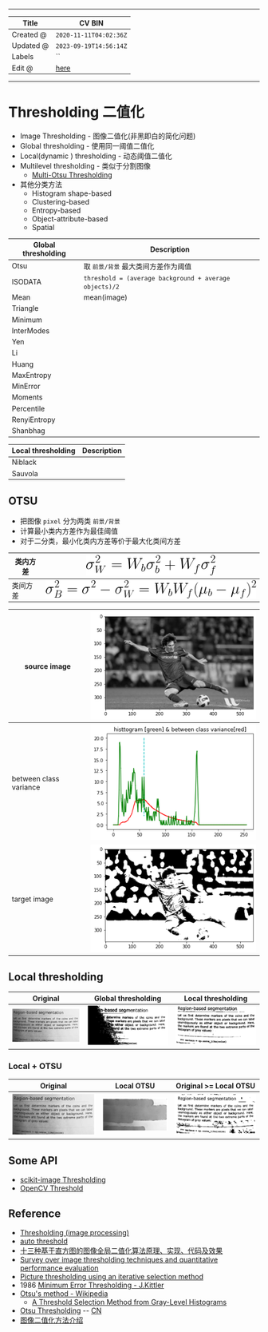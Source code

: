 -----

| Title     | CV BIN                                               |
| --------- | ---------------------------------------------------- |
| Created @ | `2020-11-11T04:02:36Z`                               |
| Updated @ | `2023-09-19T14:56:14Z`                               |
| Labels    | \`\`                                                 |
| Edit @    | [here](https://github.com/junxnone/aiwiki/issues/99) |

-----

# Thresholding 二值化

  - Image Thresholding - 图像二值化(非黑即白的简化问题)
  - Global thresholding - 使用同一阈值二值化
  - Local(dynamic ) thresholding - 动态阈值二值化
  - Multilevel thresholding - 类似于分割图像
      - [Multi-Otsu
        Thresholding](https://scikit-image.org/docs/dev/auto_examples/segmentation/plot_multiotsu.html#multi-otsu-thresholding)
  - 其他分类方法
      - Histogram shape-based
      - Clustering-based
      - Entropy-based
      - Object-attribute-based
      - Spatial

| Global thresholding | Description                                            |
| ------------------- | ------------------------------------------------------ |
| Otsu                | 取 `前景/背景` 最大类间方差作为阈值                                   |
| ISODATA             | `threshold = (average background + average objects)/2` |
| Mean                | mean(image)                                            |
| Triangle            |                                                        |
| Minimum             |                                                        |
| InterModes          |                                                        |
| Yen                 |                                                        |
| Li                  |                                                        |
| Huang               |                                                        |
| MaxEntropy          |                                                        |
| MinError            |                                                        |
| Moments             |                                                        |
| Percentile          |                                                        |
| RenyiEntropy        |                                                        |
| Shanbhag            |                                                        |

| Local thresholding | Description |
| ------------------ | ----------- |
| Niblack            |             |
| Sauvola            |             |

## OTSU

  - 把图像 `pixel` 分为两类 `前景/背景`
  - 计算最小类内方差作为最佳阈值
  - 对于二分类，最小化类内方差等价于最大化类间方差

| 类内方差 | ![image](media/f3e0ef6512d1623fb96096a4a4ce382da98e980a.png) |
| ---- | ------------------------------------------------------------ |
| 类间方差 | ![image](media/9390728c261fcded47e3c82caf0ef5133b0bcf9b.png) |

| source image           | ![image](media/318175b77a36fe0688838270528a27d5fe8dfdfd.png) |
| ---------------------- | ------------------------------------------------------------ |
| between class variance | ![image](media/934ac95de8f7c84728b5b5470e293952eef0da9b.png) |
| target image           | ![image](media/6fdff4a2fabe3192bccee635859d8c5e1e96cae7.png) |

## Local thresholding

| Original                                                     | Global thresholding                                          | Local thresholding                                           |
| ------------------------------------------------------------ | ------------------------------------------------------------ | ------------------------------------------------------------ |
| ![image](media/46a8d7c0ceb643aaf6f4cb42b5e60d77ba604372.png) | ![image](media/856f5ac6893fa03f6afaf2983cb5aba86d802be4.png) | ![image](media/adccf439ee348c3ebaa8ddaa3fd64fa489b9015e.png) |

### Local + OTSU

| Original                                                     | Local OTSU                                                   | Original \>= Local OTSU                                      |
| ------------------------------------------------------------ | ------------------------------------------------------------ | ------------------------------------------------------------ |
| ![image](media/46a8d7c0ceb643aaf6f4cb42b5e60d77ba604372.png) | ![image](media/347d9814d86810c6e2967ee8314a74c1c27613ea.png) | ![image](media/35b21235cbb3b43c122929669560c7d3b1bb01b2.png) |

## Some API

  - [scikit-image
    Thresholding](https://github.com/junxnone/aiwiki/issues/331)
  - [OpenCV Threshold](https://github.com/junxnone/aiwiki/issues/330)

## Reference

  - [Thresholding (image
    processing)](https://en.wikipedia.org/wiki/Thresholding_%28image_processing%29)
  - [auto threshold](https://imagej.net/Auto_Threshold.html)
  - [十三种基于直方图的图像全局二值化算法原理、实现、代码及效果](https://www.cnblogs.com/adas/p/5430793.html)
  - [Survey over image thresholding techniques and quantitative
    performance
    evaluation](https://fei.edu.br/~psergio/VisaoComputacional/Artigos%20para%20Estudo/Threshold_survey.pdf)
  - [Picture thresholding using an iterative selection method]()
  - 1986 [Minimum Error Thresholding - J.Kittler]()
  - [Otsu's method -
    Wikipedia](https://en.wikipedia.org/wiki/Otsu%27s_method)
      - [A Threshold Selection Method from Gray-Level
        Histograms](http://raw.githubusercontent.com/jinglou/p2016-rss-small-target/master/refs/Otsu.pdf)
  - [Otsu
    Thresholding](http://www.labbookpages.co.uk/software/imgProc/otsuThreshold.html)
    -- [CN](https://blog.csdn.net/felix86/article/details/38684465)
  - [图像二值化方法介绍](https://blog.csdn.net/JJBOOM425/article/details/100645594)
